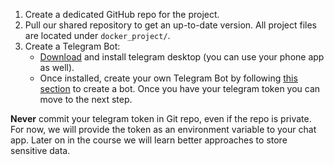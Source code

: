 
1. Create a dedicated GitHub repo for the project.
2. Pull our shared repository to get an up-to-date version. All project files are located under `docker_project/`.
3. Create a Telegram Bot:
    - <a href="https://desktop.telegram.org/" target="_blank">Download</a> and install telegram desktop (you can   use your phone app as well).
    - Once installed, create your own Telegram Bot by following <a href="https://core.telegram.org/bots/features#botfather">this section</a> to create a bot. Once you have your telegram token you can move to the next step.

**Never** commit your telegram token in Git repo, even if the repo is private.
For now, we will provide the token as an environment variable to your chat app. 
Later on in the course we will learn better approaches to store sensitive data.




